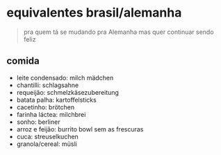 # equivalentes brasil/alemanha
> pra quem tá se mudando pra Alemanha mas quer continuar sendo feliz

## comida
- leite condensado: milch mädchen
- chantilli: schlagsahne
- requeijão: schmelzkäsezubereitung
- batata palha: kartoffelsticks
- cacetinho: brötchen
- farinha láctea: milchbrei
- sonho: berliner
- arroz e feijão: burrito bowl sem as frescuras
- cuca: streuselkuchen
- granola/cereal: müsli
